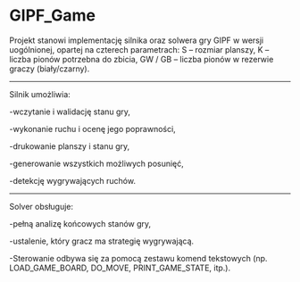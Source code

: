 # GIPF_Game
Projekt stanowi implementację silnika oraz solwera gry GIPF w wersji uogólnionej, opartej na czterech parametrach:
S – rozmiar planszy,
K – liczba pionów potrzebna do zbicia,
GW / GB – liczba pionów w rezerwie graczy (biały/czarny).

----------------------------------------------------------------------------------------
Silnik umożliwia:

  -wczytanie i walidację stanu gry,

  -wykonanie ruchu i ocenę jego poprawności,

  -drukowanie planszy i stanu gry,

  -generowanie wszystkich możliwych posunięć,

  -detekcję wygrywających ruchów.


----------------------------------------------------------------------------------------------

Solver obsługuje:

  -pełną analizę końcowych stanów gry,

  -ustalenie, który gracz ma strategię wygrywającą.

  -Sterowanie odbywa się za pomocą zestawu komend tekstowych (np. LOAD_GAME_BOARD, DO_MOVE, PRINT_GAME_STATE, itp.).

